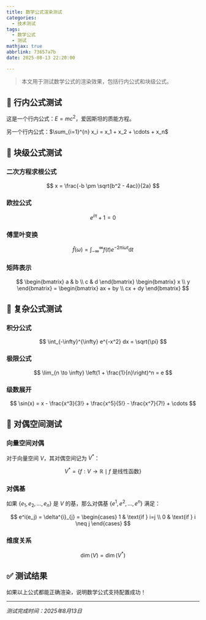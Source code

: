 ```yaml
---
title: 数学公式渲染测试
categories:
  - 技术测试
tags:
  - 数学公式
  - 测试
mathjax: true
abbrlink: 73657a7b
date: 2025-08-13 22:20:00

---
```


> 本文用于测试数学公式的渲染效果，包括行内公式和块级公式。

<!--more-->

## 🧮 行内公式测试

这是一个行内公式：$E = mc^2$，爱因斯坦的质能方程。

另一个行内公式：$\sum_{i=1}^{n} x_i = x_1 + x_2 + \cdots + x_n$

## 📐 块级公式测试

### 二次方程求根公式

$$
x = \frac{-b \pm \sqrt{b^2 - 4ac}}{2a}
$$

### 欧拉公式

$$
e^{i\pi} + 1 = 0
$$

### 傅里叶变换

$$
\hat{f}(\omega) = \int_{-\infty}^{\infty} f(t) e^{-2\pi i \omega t} \mathrm{d}t
$$

### 矩阵表示

$$
\begin{bmatrix}
a & b \\
c & d
\end{bmatrix}
\begin{bmatrix}
x \\
y
\end{bmatrix} = 
\begin{bmatrix}
ax + by \\
cx + dy
\end{bmatrix}
$$

## 🔢 复杂公式测试

### 积分公式

$$
\int_{-\infty}^{\infty} e^{-x^2} dx = \sqrt{\pi}
$$

### 极限公式

$$
\lim_{n \to \infty} \left(1 + \frac{1}{n}\right)^n = e
$$

### 级数展开

$$
\sin(x) = x - \frac{x^3}{3!} + \frac{x^5}{5!} - \frac{x^7}{7!} + \cdots
$$

## 🎯 对偶空间测试

### 向量空间对偶

对于向量空间 $V$，其对偶空间记为 $V^{\ast}$：

$$
V^{\ast} = \{ f: V \to \mathbb{R} \mid f \text{ 是线性函数} \}
$$

### 对偶基

如果 $\{e_1, e_2, \ldots, e_n\}$ 是 $V$ 的基，那么对偶基 $\{e^1, e^2, \ldots, e^n\}$ 满足：

$$
e^i(e_j) = \delta^{i}_{j} = \begin{cases}
1 & \text{if } i=j \\
0 & \text{if } i \neq j
\end{cases}
$$

### 维度关系

$$
\dim(V) = \dim(V^{\ast})
$$

## ✅ 测试结果

如果以上公式都能正确渲染，说明数学公式支持配置成功！

---

*测试完成时间：2025年8月13日*
